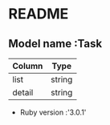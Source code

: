 # README

## Model name :Task
|  Column |  Type  |
| ------- | ------ |
|  list   | string |
|  detail | string |

* Ruby version :'3.0.1'
